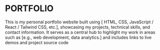 # PORTFOLIO
This is my personal portfolio website built using [ HTML, CSS, JavaScript / React / Tailwind CSS, etc.], showcasing my projects, technical skills, and contact information.  It serves as a central hub to highlight my work in areas such as [e.g., web development, data analytics.] and includes links to live demos and project source code
